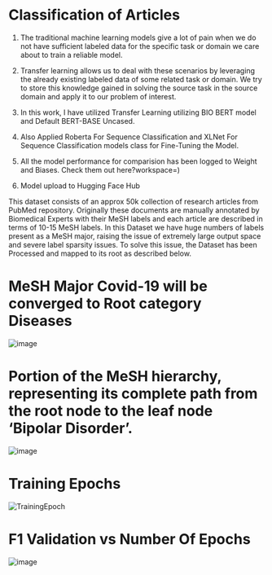 # Classification of Articles 
 
1. The traditional machine learning models give a lot of pain when we do not have sufficient labeled data for the specific task or domain we care about to train a reliable model.

2. Transfer learning allows us to deal with these scenarios by leveraging the already existing labeled data of some related task or domain. We try to store this knowledge gained in solving the source task in the source domain and apply it to our problem of interest.

3. In this work, I have utilized Transfer Learning utilizing BIO BERT model and Default BERT-BASE Uncased.

4. Also Applied Roberta For Sequence Classification and XLNet For Sequence Classification models class for Fine-Tuning the Model.

5. All the model performance for comparision has been logged to Weight and Biases. Check them out here?workspace=)

6. Model upload to Hugging Face Hub

This dataset consists of an approx 50k collection of research articles from PubMed repository. Originally these documents are manually annotated by Biomedical Experts with their MeSH labels and each article are described in terms of 10-15 MeSH labels. In this Dataset we have huge numbers of labels present as a MeSH major, raising the issue of extremely large output space and severe label sparsity issues. To solve this issue, the Dataset has been Processed and mapped to its root as described below.

# MeSH Major Covid-19 will be converged to Root category Diseases
![image](https://github.com/NerZ98/MultiLabel-Classification-of-PubMed-Articles-/assets/24356496/4db411bf-816e-4d48-87ef-31e8637278bf)

# Portion of the MeSH hierarchy, representing its complete path from the root node to the leaf node ‘Bipolar Disorder’.
![image](https://github.com/NerZ98/MultiLabel-Classification-of-PubMed-Articles-/assets/24356496/2dc97499-5ee3-4852-b6b3-8ae53cb5ea78)

# Training Epochs
![TrainingEpoch](https://github.com/NerZ98/MultiLabel-Classification-of-PubMed-Articles-/assets/24356496/2bc95e7b-35ba-4723-acb0-7beb2b933cec)

# F1 Validation vs Number Of Epochs
![image](https://github.com/NerZ98/MultiLabel-Classification-of-PubMed-Articles-/assets/24356496/64d78581-b469-483f-985a-3708a2842884)

